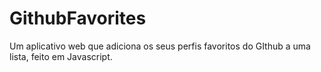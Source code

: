 # GithubFavorites
Um aplicativo web que adiciona os seus perfis favoritos do GIthub a uma lista, feito em Javascript.
